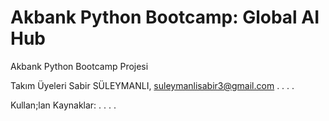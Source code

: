 # Akbank Python Bootcamp: Global AI Hub


​Akbank Python Bootcamp Projesi

Takım Üyeleri
Sabir SÜLEYMANLI, suleymanlisabir3@gmail.com
.
.
.
.

Kullan;lan Kaynaklar:
.
.
.
.
